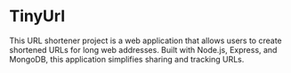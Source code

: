 # TinyUrl
This URL shortener project is a  web application that allows users to create shortened URLs for long web addresses. Built with Node.js, Express, and MongoDB, this application simplifies sharing and tracking URLs.
